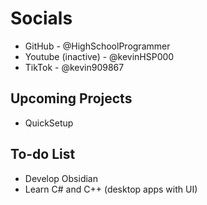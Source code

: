 # Socials
- GitHub - @HighSchoolProgrammer
- Youtube (inactive) - @kevinHSP000
- TikTok - @kevin909867

## Upcoming Projects
- QuickSetup

## To-do List
- Develop Obsidian
- Learn C# and C++ (desktop apps with UI)
